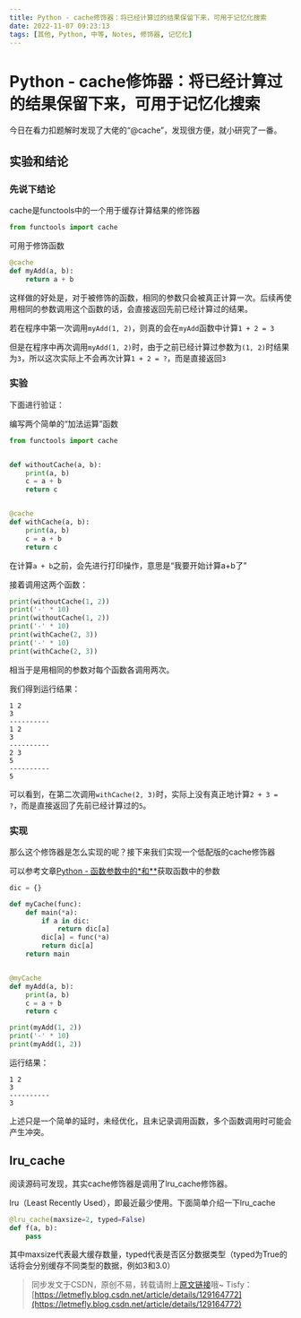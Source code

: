 ```yaml
---
title: Python - cache修饰器：将已经计算过的结果保留下来，可用于记忆化搜索
date: 2022-11-07 09:23:13
tags: [其他, Python, 中等, Notes, 修饰器, 记忆化]
---
```


# Python - cache修饰器：将已经计算过的结果保留下来，可用于记忆化搜索

今日在看力扣题解时发现了大佬的“@cache”，发现很方便，就小研究了一番。

## 实验和结论

### 先说下结论

cache是functools中的一个用于缓存计算结果的修饰器

```python
from functools import cache
```

可用于修饰函数

```python
@cache
def myAdd(a, b):
    return a + b
```

<!-- 这样做的好处是，在第二次计算某个已经计算过的值的时候，会直接返回之前计算过的结果。 -->

这样做的好处是，对于被修饰的函数，相同的参数只会被真正计算一次。后续再使用相同的参数调用这个函数的话，会直接返回先前已经计算过的结果。

若在程序中第一次调用```myAdd(1, 2)```，则真的会在```myAdd```函数中计算```1 + 2 = 3```

但是在程序中再次调用```myAdd(1, 2)```时，由于之前已经计算过参数为```(1, 2)```时结果为```3```，所以这次实际上不会再次计算```1 + 2 = ?```，而是直接返回```3```

### 实验

下面进行验证：

编写两个简单的“加法运算”函数

```python
from functools import cache


def withoutCache(a, b):
    print(a, b)
    c = a + b
    return c


@cache
def withCache(a, b):
    print(a, b)
    c = a + b
    return c
```

在计算```a + b```之前，会先进行打印操作，意思是“我要开始计算a+b了”

接着调用这两个函数：

```python
print(withoutCache(1, 2))
print('-' * 10)
print(withoutCache(1, 2))
print('-' * 10)
print(withCache(2, 3))
print('-' * 10)
print(withCache(2, 3))
```

相当于是用相同的参数对每个函数各调用两次。

我们得到运行结果：

```
1 2
3
----------
1 2
3
----------
2 3
5
----------
5
```

可以看到，在第二次调用```withCache(2, 3)```时，实际上没有真正地计算```2 + 3 = ?```，而是直接返回了先前已经计算过的```5```。

### 实现

那么这个修饰器是怎么实现的呢？接下来我们实现一个低配版的cache修饰器

可以参考文章[Python - 函数参数中的*和**](https://blog.tisfy.eu.org/2023/02/22/Other-Python-StarAndStarStarInFunctionParameter/)获取函数中的参数

```python
dic = {}

def myCache(func):
    def main(*a):
        if a in dic:
            return dic[a]
        dic[a] = func(*a)
        return dic[a]
    return main


@myCache
def myAdd(a, b):
    print(a, b)
    c = a + b
    return c

print(myAdd(1, 2))
print('-' * 10)
print(myAdd(1, 2))
```

运行结果：

```
1 2
3
----------
3
```

上述只是一个简单的延时，未经优化，且未记录调用函数，多个函数调用时可能会产生冲突。

## lru_cache

阅读源码可发现，其实cache修饰器是调用了lru_cache修饰器。

lru（Least Recently Used），即最近最少使用。下面简单介绍一下lru_cache

```python
@lru_cache(maxsize=2, typed=False)
def f(a, b):
    pass
```

其中maxsize代表最大缓存数量，typed代表是否区分数据类型（typed为True的话将会分别缓存不同类型的数据，例如3和3.0）

> 同步发文于CSDN，原创不易，转载请附上[原文链接](https://blog.tisfy.eu.org/2023/02/22/Other-Python-CacheDecorator/)哦~
> Tisfy：[https://letmefly.blog.csdn.net/article/details/129164772](https://letmefly.blog.csdn.net/article/details/129164772)
